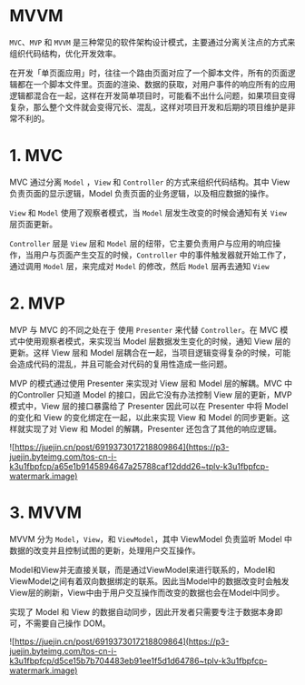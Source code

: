 # MVVM
`MVC`、`MVP` 和 `MVVM` 是三种常见的软件架构设计模式，主要通过分离关注点的方式来组织代码结构，优化开发效率。

在开发「单页面应用」时，往往一个路由页面对应了一个脚本文件，所有的页面逻辑都在一个脚本文件里。页面的渲染、数据的获取，对用户事件的响应所有的应用逻辑都混合在一起，这样在开发简单项目时，可能看不出什么问题，如果项目变得复杂，那么整个文件就会变得冗长、混乱，这样对项目开发和后期的项目维护是非常不利的。



# 1. MVC
MVC 通过分离 `Model` ，`View` 和 `Controller` 的方式来组织代码结构。其中 View 负责页面的显示逻辑，Model 负责页面的业务逻辑，以及相应数据的操作。

`View` 和 `Model` 使用了观察者模式，当 `Model` 层发生改变的时候会通知有关 `View` 层页面更新。

`Controller` 层是 `View` 层和 `Model` 层的纽带，它主要负责用户与应用的响应操作，当用户与页面产生交互的时候，`Controller` 中的事件触发器就开始工作了，通过调用 `Model` 层，来完成对 `Model` 的修改，然后 `Model` 层再去通知 `View`



# 2. MVP
MVP 与 MVC 的不同之处在于 使用 `Presenter` 来代替 `Controller`。在 MVC 模式中使用观察者模式，来实现当 Model 层数据发生变化的时候，通知 View 层的更新。这样 View 层和 Model 层耦合在一起，当项目逻辑变得复杂的时候，可能会造成代码的混乱，并且可能会对代码的复用性造成一些问题。

MVP 的模式通过使用 Presenter 来实现对 View 层和 Model 层的解耦。MVC 中的Controller 只知道 Model 的接口，因此它没有办法控制 View 层的更新，MVP 模式中，View 层的接口暴露给了 Presenter 因此可以在 Presenter 中将 Model 的变化和 View 的变化绑定在一起，以此来实现 View 和 Model 的同步更新。这样就实现了对 View 和 Model 的解耦，Presenter 还包含了其他的响应逻辑。

![https://juejin.cn/post/6919373017218809864](https://p3-juejin.byteimg.com/tos-cn-i-k3u1fbpfcp/a65e1b9145894647a25788caf12ddd26~tplv-k3u1fbpfcp-watermark.image)



# 3. MVVM
MVVM 分为 `Model`，`View`，和 `ViewModel`，其中 ViewModel 负责监听 Model 中数据的改变并且控制试图的更新，处理用户交互操作。

Model和View并无直接关联，而是通过ViewModel来进行联系的，Model和ViewModel之间有着双向数据绑定的联系。因此当Model中的数据改变时会触发View层的刷新，View中由于用户交互操作而改变的数据也会在Model中同步。

实现了 Model 和 View 的数据自动同步，因此开发者只需要专注于数据本身即可，不需要自己操作 DOM。

![https://juejin.cn/post/6919373017218809864](https://p3-juejin.byteimg.com/tos-cn-i-k3u1fbpfcp/d5ce15b7b704483eb91ee1f5d1d64786~tplv-k3u1fbpfcp-watermark.image)

